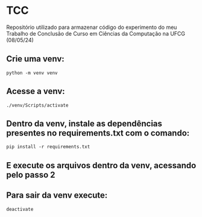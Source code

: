 # TCC
Repositório utilizado para armazenar código do experimento do meu Trabalho de Conclusão de Curso em Ciências da Computação na UFCG (08/05/24)
## Crie uma venv:
    python -m venv venv
## Acesse a venv:
    ./venv/Scripts/activate
## Dentro da venv, instale as dependências presentes no requirements.txt com o comando:
    pip install -r requirements.txt
## E execute os arquivos dentro da venv, acessando pelo passo 2<br>
## Para sair da venv execute: 
    deactivate
